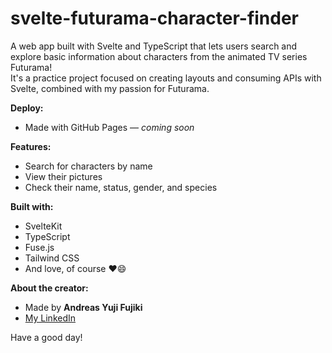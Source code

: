 # svelte-futurama-character-finder

A web app built with Svelte and TypeScript that lets users search and explore basic information about characters from the animated TV series Futurama!  
It's a practice project focused on creating layouts and consuming APIs with Svelte, combined with my passion for Futurama.

**Deploy:**  
- Made with GitHub Pages — *coming soon*

**Features:**  
- Search for characters by name  
- View their pictures  
- Check their name, status, gender, and species  

**Built with:**  
- SvelteKit  
- TypeScript
- Fuse.js
- Tailwind CSS  
- And love, of course ❤️😄  

**About the creator:**  
- Made by **Andreas Yuji Fujiki**  
- [My LinkedIn](https://www.linkedin.com/in/andreas-yuji-fujiki-dev/)  

Have a good day!